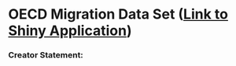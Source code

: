 # OECD Migration Data Set ([Link to Shiny Application](https://alyssahall.shinyapps.io/oecd_international_migration/))
### Creator Statement:

